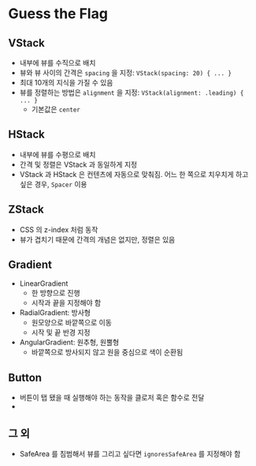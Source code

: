 # Guess the Flag

## VStack

- 내부에 뷰를 수직으로 배치
- 뷰와 뷰 사이의 간격은 `spacing` 을 지정: `VStack(spacing: 20) { ... }`
- 최대 10개의 지식을 가질 수 있음
- 뷰를 정렬하는 방법은 `alignment` 을 지정: `VStack(alignment: .leading) { ... }`
  - 기본값은 `center`

## HStack

- 내부에 뷰를 수평으로 배치
- 간격 및 정렬은 VStack 과 동일하게 지정
- VStack 과 HStack 은 컨텐츠에 자동으로 맞춰짐. 어느 한 쪽으로 치우치게 하고 싶은 경우, `Spacer` 이용

## ZStack

- CSS 의 z-index 처럼 동작
- 뷰가 겹치기 때문에 간격의 개념은 없지만, 정렬은 있음

## Gradient

- LinearGradient
  - 한 방향으로 진행
  - 시작과 끝을 지정해야 함
- RadialGradient: 방사형
  - 원모양으로 바깥쪽으로 이동
  - 시작 및 끝 반경 지정
- AngularGradient: 원추형, 원뿔형
  - 바깥쪽으로 방사되지 않고 원을 중심으로 색이 순환됨

## Button

- 버튼이 탭 됐을 때 실행해야 하는 동작을 클로저 혹은 함수로 전달
- 

## 그 외

- SafeArea 를 침범해서 뷰를 그리고 싶다면 `ignoresSafeArea` 를 지정해야 함
